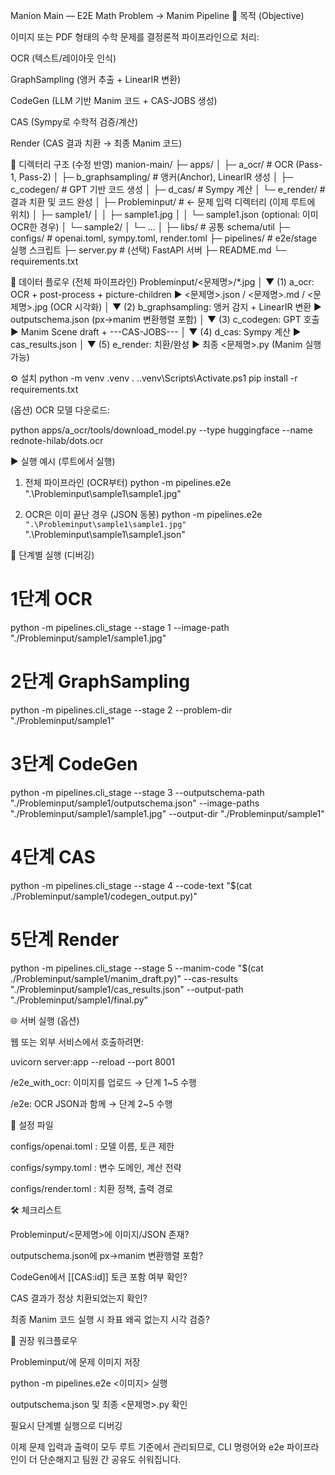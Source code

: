 Manion Main — E2E Math Problem → Manim Pipeline
🎯 목적 (Objective)

이미지 또는 PDF 형태의 수학 문제를 결정론적 파이프라인으로 처리:

OCR (텍스트/레이아웃 인식)

GraphSampling (앵커 추출 + LinearIR 변환)

CodeGen (LLM 기반 Manim 코드 + CAS-JOBS 생성)

CAS (Sympy로 수학적 검증/계산)

Render (CAS 결과 치환 → 최종 Manim 코드)

📂 디렉터리 구조 (수정 반영)
manion-main/
├─ apps/
│  ├─ a_ocr/             # OCR (Pass-1, Pass-2)
│  ├─ b_graphsampling/   # 앵커(Anchor), LinearIR 생성
│  ├─ c_codegen/         # GPT 기반 코드 생성
│  ├─ d_cas/             # Sympy 계산
│  └─ e_render/          # 결과 치환 및 코드 완성
│
├─ Probleminput/         # ← 문제 입력 디렉터리 (이제 루트에 위치)
│  ├─ sample1/
│  │   ├─ sample1.jpg
│  │   └─ sample1.json (optional: 이미 OCR한 경우)
│  └─ sample2/
│      └─ ...
│
├─ libs/                 # 공통 schema/util
├─ configs/              # openai.toml, sympy.toml, render.toml
├─ pipelines/            # e2e/stage 실행 스크립트
├─ server.py             # (선택) FastAPI 서버
├─ README.md
└─ requirements.txt

🔗 데이터 플로우 (전체 파이프라인)
Probleminput/<문제명>/*.jpg
   │
   ▼
(1) a_ocr: OCR + post-process + picture-children
   ▶ <문제명>.json / <문제명>.md / <문제명>.jpg (OCR 시각화)
   │
   ▼
(2) b_graphsampling: 앵커 감지 + LinearIR 변환
   ▶ outputschema.json (px→manim 변환행렬 포함)
   │
   ▼
(3) c_codegen: GPT 호출
   ▶ Manim Scene draft + ---CAS-JOBS---
   │
   ▼
(4) d_cas: Sympy 계산
   ▶ cas_results.json
   │
   ▼
(5) e_render: 치환/완성
   ▶ 최종 <문제명>.py (Manim 실행 가능)

⚙ 설치
python -m venv .venv
. .\.venv\Scripts\Activate.ps1
pip install -r requirements.txt


(옵션) OCR 모델 다운로드:

python apps/a_ocr/tools/download_model.py --type huggingface --name rednote-hilab/dots.ocr

▶ 실행 예시 (루트에서 실행)
1) 전체 파이프라인 (OCR부터)
python -m pipelines.e2e ".\Probleminput\sample1\sample1.jpg"

2) OCR은 이미 끝난 경우 (JSON 동봉)
python -m pipelines.e2e `
  ".\Probleminput\sample1\sample1.jpg" `
  ".\Probleminput\sample1\sample1.json"

🧩 단계별 실행 (디버깅)
# 1단계 OCR
python -m pipelines.cli_stage --stage 1 --image-path "./Probleminput/sample1/sample1.jpg"

# 2단계 GraphSampling
python -m pipelines.cli_stage --stage 2 --problem-dir "./Probleminput/sample1"

# 3단계 CodeGen
python -m pipelines.cli_stage --stage 3 --outputschema-path "./Probleminput/sample1/outputschema.json" --image-paths "./Probleminput/sample1/sample1.jpg" --output-dir "./Probleminput/sample1"

# 4단계 CAS
python -m pipelines.cli_stage --stage 4 --code-text "$(cat ./Probleminput/sample1/codegen_output.py)"

# 5단계 Render
python -m pipelines.cli_stage --stage 5 --manim-code "$(cat ./Probleminput/sample1/manim_draft.py)" --cas-results "./Probleminput/sample1/cas_results.json" --output-path "./Probleminput/sample1/final.py"

🌐 서버 실행 (옵션)

웹 또는 외부 서비스에서 호출하려면:

uvicorn server:app --reload --port 8001


/e2e_with_ocr: 이미지를 업로드 → 단계 1~5 수행

/e2e: OCR JSON과 함께 → 단계 2~5 수행

🔧 설정 파일

configs/openai.toml : 모델 이름, 토큰 제한

configs/sympy.toml : 변수 도메인, 계산 전략

configs/render.toml : 치환 정책, 출력 경로

🛠 체크리스트

 Probleminput/<문제명>에 이미지/JSON 존재?

 outputschema.json에 px→manim 변환행렬 포함?

 CodeGen에서 [[CAS:id]] 토큰 포함 여부 확인?

 CAS 결과가 정상 치환되었는지 확인?

 최종 Manim 코드 실행 시 좌표 왜곡 없는지 시각 검증?

🧠 권장 워크플로우

Probleminput/에 문제 이미지 저장

python -m pipelines.e2e <이미지> 실행

outputschema.json 및 최종 <문제명>.py 확인

필요시 단계별 실행으로 디버깅

이제 문제 입력과 출력이 모두 루트 기준에서 관리되므로,
CLI 명령어와 e2e 파이프라인이 더 단순해지고 팀원 간 공유도 쉬워집니다.